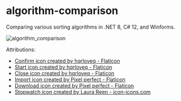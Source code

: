# algorithm-comparison
Comparing various sorting algorithms in .NET 8, C# 12, and Winforms.

![algorithm_comparison](https://github.com/nardnob/algorithm-comparison/assets/26029755/9c4b0f80-0747-42c0-8c3a-42e025d3ca4f)

Attributions:
* [Confirm icon created by hqrloveq - Flaticon](https://www.flaticon.com/free-icons/confirm)
* [Start icon created by hqrloveq - Flaticon](https://www.flaticon.com/free-icons/start)
* [Close icon created by hqrloveq - Flaticon](https://www.flaticon.com/free-icons/close)
* [Import icon created by Pixel perfect - Flaticon](https://www.flaticon.com/free-icons/import)
* [Download icon created by Pixel perfect - Flaticon](https://www.flaticon.com/free-icons/download)
* [Stopwatch icon created by Laura Reen - icon-icons.com](https://icon-icons.com/pack/New-Year-Resolutions-Icons/516)
